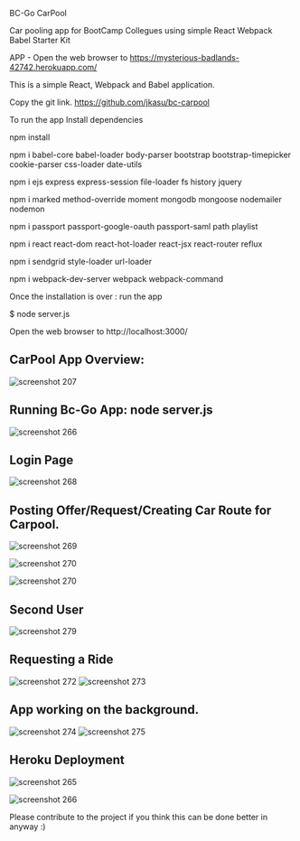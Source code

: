 

BC-Go CarPool


Car pooling app for BootCamp Collegues using simple React Webpack Babel Starter Kit

APP - Open the web browser to https://mysterious-badlands-42742.herokuapp.com/

This is a simple React, Webpack and Babel application.

Copy the git link. 
https://github.com/jkasu/bc-carpool


To run the app
Install dependencies

npm install

npm i babel-core babel-loader body-parser bootstrap bootstrap-timepicker cookie-parser css-loader date-utils 

npm i ejs express express-session file-loader fs history jquery

npm i marked method-override moment mongodb mongoose nodemailer nodemon 

npm i passport passport-google-oauth passport-saml path playlist 

npm i react react-dom react-hot-loader react-jsx react-router reflux

npm i sendgrid style-loader url-loader

npm i webpack-dev-server webpack webpack-command

Once the installation is over : 
run the app

$ node server.js

Open the web browser to http://localhost:3000/

## CarPool App Overview:

![screenshot 207](https://user-images.githubusercontent.com/36718564/43487070-79cb993c-94e3-11e8-826f-f98a0f5ba9d1.png)

## Running Bc-Go App: node server.js
![screenshot 266](https://user-images.githubusercontent.com/36718564/43487147-ba4f700a-94e3-11e8-8fc5-03d7a3debc40.png)

## Login Page
![screenshot 268](https://user-images.githubusercontent.com/36718564/43487195-ec8b5e26-94e3-11e8-9991-202088f5b993.png)

## Posting Offer/Request/Creating Car Route for Carpool.
![screenshot 269](https://user-images.githubusercontent.com/36718564/43487300-3e37fb30-94e4-11e8-97bb-a239e5ff3a1e.png)

![screenshot 270](https://user-images.githubusercontent.com/36718564/43487303-426816f4-94e4-11e8-96d7-5b3ad3739af4.png)


![screenshot 270](https://user-images.githubusercontent.com/36718564/43487375-6ff3bfa6-94e4-11e8-9526-a3662dc2918a.png)


## Second User
![screenshot 279](https://user-images.githubusercontent.com/36718564/43487346-5e06682a-94e4-11e8-8f72-6732b232b003.png)

## Requesting a Ride 

![screenshot 272](https://user-images.githubusercontent.com/36718564/43487395-83299406-94e4-11e8-92bd-dc3be64ab2e9.png)
![screenshot 273](https://user-images.githubusercontent.com/36718564/43487398-851d0edc-94e4-11e8-9fd4-247386bf9798.png)

## App working on the background.

![screenshot 274](https://user-images.githubusercontent.com/36718564/43487414-9250af14-94e4-11e8-80ab-f0ce2bf70c7a.png)
![screenshot 275](https://user-images.githubusercontent.com/36718564/43487415-93c9f7e2-94e4-11e8-8cac-6d8b5557e514.png)

## Heroku Deployment

![screenshot 265](https://user-images.githubusercontent.com/36718564/43487456-ab98ecd4-94e4-11e8-8616-c5d35475deae.png)


![screenshot 266](https://user-images.githubusercontent.com/36718564/43487461-b06b4d06-94e4-11e8-95ea-f84f492c9672.png)



Please contribute to the project if you think this can be done better in anyway :)
